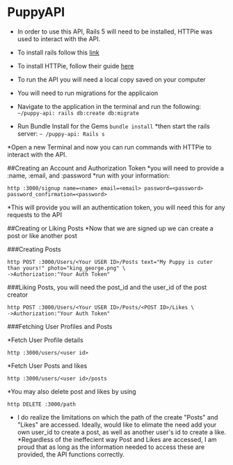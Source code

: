 # PuppyAPI

* In order to use this API, Rails 5 will need to be installed, HTTPie was used to interact with the API.

* To install rails follow this [link](https://www.tutorialspoint.com/ruby-on-rails/rails-installation.htm)
* To install HTTPie, follow their guide [here](https://httpie.org/doc)
* To run the API you will need a local copy saved on your computer
* You will need to run migrations for the applicaion
* Navigate to the application in the terminal and run the following:
```~/puppy-api: rails db:create db:migrate```
* Run Bundle Install for the Gems
```bundle install```
*then start the rails server:
```~ /puppy-api: Rails s```

*Open a new Terminal and now you can run commands with HTTPie to interact with the API. 

##Creating an Account and Authorization Token
*you will need to provide a :name, :email, and :password
*run with your information:

```http :3000/signup name=<name> email=<email> password=<password> password_confirmation=<password>```

*This will provide you will an authentication token, you will need this for any requests to the API

##Creating or Liking Posts
*Now that we are signed up we can create a post or like another post

###Creating Posts
```
http POST :3000/Users/<Your USER ID>/Posts text="My Puppy is cuter than yours!" photo="king_george.png" \
->Authorization:"Your Auth Token"
```

###Liking Posts, you will need the post_id and the user_id of the post creator
```
http POST :3000/Users/<Your USER ID>/Posts/<POST ID>/Likes \
->Authorization:"Your Auth Token"

```

###Fetching User Profiles and Posts

*Fetch User Profile details
```
http :3000/users/<user id>
```
*Fetch User Posts and likes
``` 
http :3000/users/<user id>/posts
```

*You may also delete post and likes by using 
``` 
http DELETE :3000/path
```
* I do realize the limitations on which the path of the create "Posts" and "Likes" are accessed.  Ideally, would like to elimate the need add your own user_id to create a post, as well as another user's id to create a like. 
*Regardless of the ineffecient way Post and Likes are accessed, I am proud that as long as the information needed to access these are provided, the API functions correctly. 
